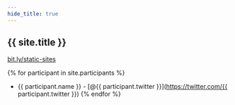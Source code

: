 ```yaml
---
hide_title: true
---
```


## {{ site.title }}

[bit.ly/static-sites](http://bit.ly/static-sites)

{% for participant in site.participants %}
* {{ participant.name }} - [@{{ participant.twitter }}](https://twitter.com/{{ participant.twitter }})
{% endfor %}
